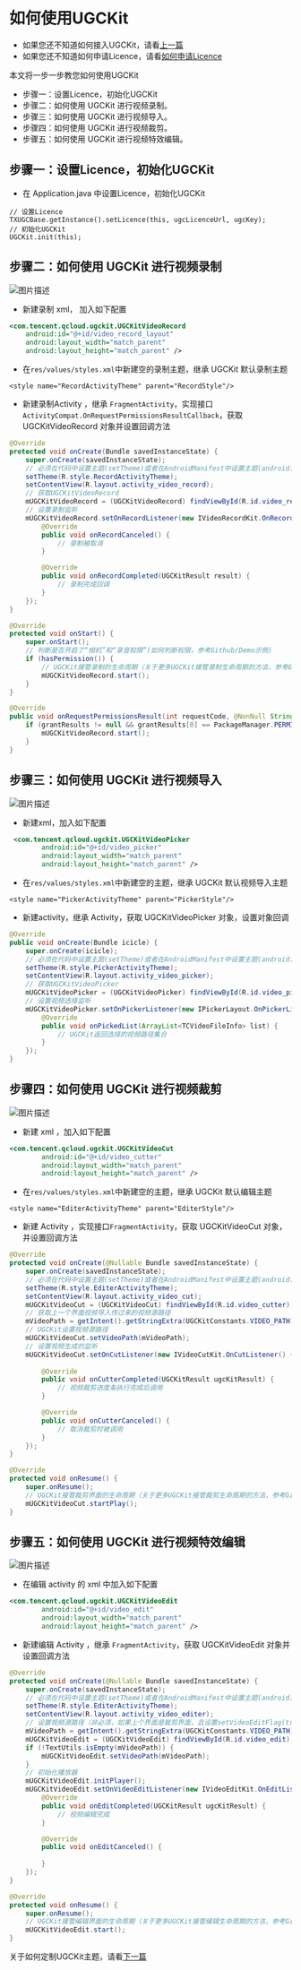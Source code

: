 # 如何使用UGCKit
- 如果您还不知道如何接入UGCKit，请看[上一篇](https://github.com/tencentyun/UGSVSDK/blob/master/Android/如何接入UGCKit.md)
- 如果您还不知道如何申请Licence，请看[如何申请Licence](https://cloud.tencent.com/document/product/584/20333)


本文将一步一步教您如何使用UGCKit
- 步骤一：设置Licence，初始化UGCKit
- 步骤二：如何使用 UGCKit 进行视频录制。
- 步骤三：如何使用 UGCKit 进行视频导入。
- 步骤四：如何使用 UGCKit 进行视频裁剪。
- 步骤五：如何使用 UGCKit 进行视频特效编辑。 


## 步骤一：设置Licence，初始化UGCKit
- 在 Application.java 中设置Licence，初始化UGCKit
```
// 设置Licence
TXUGCBase.getInstance().setLicence(this, ugcLicenceUrl, ugcKey);
// 初始化UGCKit
UGCKit.init(this);
```

## 步骤二：如何使用 UGCKit 进行视频录制

![图片描述](https://main.qcloudimg.com/raw/6d2996c86edf6a796b681580f3c1fb05.png)

- 新建录制 xml， 加入如下配置 

``` xml
<com.tencent.qcloud.ugckit.UGCKitVideoRecord
    android:id="@+id/video_record_layout"
    android:layout_width="match_parent"
    android:layout_height="match_parent" />
```
- 在`res/values/styles.xml`中新建空的录制主题，继承 UGCKit 默认录制主题
```
<style name="RecordActivityTheme" parent="RecordStyle"/>
```
- 新建录制Activity ，继承 `FragmentActivity`，实现接口`ActivityCompat.OnRequestPermissionsResultCallback`，获取 UGCKitVideoRecord 对象并设置回调方法

``` java
@Override
protected void onCreate(Bundle savedInstanceState) {
    super.onCreate(savedInstanceState);
    // 必须在代码中设置主题(setTheme)或者在AndroidManifest中设置主题(android:theme)
    setTheme(R.style.RecordActivityTheme);
    setContentView(R.layout.activity_video_record);
    // 获取UGCKitVideoRecord 
    mUGCKitVideoRecord = (UGCKitVideoRecord) findViewById(R.id.video_record_layout);
    // 设置录制监听
    mUGCKitVideoRecord.setOnRecordListener(new IVideoRecordKit.OnRecordListener() {
        @Override
        public void onRecordCanceled() {
            // 录制被取消
        }

        @Override
        public void onRecordCompleted(UGCKitResult result) {
            // 录制完成回调
        }
    });
}

@Override
protected void onStart() {
    super.onStart();
    // 判断是否开启了“相机”和“录音权限”(如何判断权限，参考Github/Demo示例)
    if (hasPermission()) {
        // UGCKit接管录制的生命周期（关于更多UGCKit接管录制生命周期的方法，参考Github/Demo示例）
        mUGCKitVideoRecord.start();
    }
}

@Override
public void onRequestPermissionsResult(int requestCode, @NonNull String[] permissions, @NonNull int[] grantResults) {
    if (grantResults != null && grantResults[0] == PackageManager.PERMISSION_GRANTED) {
        mUGCKitVideoRecord.start();
    }
}
```

##  步骤三：如何使用 UGCKit 进行视频导入
![图片描述](https://main.qcloudimg.com/raw/a06caa5a974ff7b129255710840148e1.png)

- 新建xml，加入如下配置

```xml
 <com.tencent.qcloud.ugckit.UGCKitVideoPicker
        android:id="@+id/video_picker"
        android:layout_width="match_parent"
        android:layout_height="match_parent" />
```
- 在`res/values/styles.xml`中新建空的主题，继承 UGCKit 默认视频导入主题
```
<style name="PickerActivityTheme" parent="PickerStyle"/>
```
- 新建activity，继承 Activity，获取 UGCKitVideoPicker 对象，设置对象回调

``` java
@Override
public void onCreate(Bundle icicle) {
    super.onCreate(icicle);
    // 必须在代码中设置主题(setTheme)或者在AndroidManifest中设置主题(android:theme)
    setTheme(R.style.PickerActivityTheme);
    setContentView(R.layout.activity_video_picker);
    // 获取UGCKitVideoPicker
    mUGCKitVideoPicker = (UGCKitVideoPicker) findViewById(R.id.video_picker);
    // 设置视频选择监听
    mUGCKitVideoPicker.setOnPickerListener(new IPickerLayout.OnPickerListener() {
        @Override
        public void onPickedList(ArrayList<TCVideoFileInfo> list) {
            // UGCKit返回选择的视频路径集合
        }
    });
}
```

## 步骤四：如何使用 UGCKit 进行视频裁剪

![图片描述](https://main.qcloudimg.com/raw/b7ada99f174e21e09e7b9c78e96c1858.png)

- 新建 xml ，加入如下配置

```xml
<com.tencent.qcloud.ugckit.UGCKitVideoCut
        android:id="@+id/video_cutter"
        android:layout_width="match_parent"
        android:layout_height="match_parent" />
```
- 在`res/values/styles.xml`中新建空的主题，继承 UGCKit 默认编辑主题
```
<style name="EditerActivityTheme" parent="EditerStyle"/>
```
- 新建 Activity ，实现接口`FragmentActivity`，获取 UGCKitVideoCut 对象，并设置回调方法
```java
@Override
protected void onCreate(@Nullable Bundle savedInstanceState) {
    super.onCreate(savedInstanceState);
    // 必须在代码中设置主题(setTheme)或者在AndroidManifest中设置主题(android:theme)
    setTheme(R.style.EditerActivityTheme);
    setContentView(R.layout.activity_video_cut);
    mUGCKitVideoCut = (UGCKitVideoCut) findViewById(R.id.video_cutter);
    // 获取上一个界面视频导入传过来的视频源路径
    mVideoPath = getIntent().getStringExtra(UGCKitConstants.VIDEO_PATH);
    // UGCKit设置视频源路径
    mUGCKitVideoCut.setVideoPath(mVideoPath);
    // 设置视频生成的监听
    mUGCKitVideoCut.setOnCutListener(new IVideoCutKit.OnCutListener() {
        
        @Override
        public void onCutterCompleted(UGCKitResult ugcKitResult) {
            // 视频裁剪进度条执行完成后调用
        }

        @Override
        public void onCutterCanceled() {
            // 取消裁剪时被调用
        }
    });
}

@Override
protected void onResume() {
    super.onResume();
    // UGCKit接管裁剪界面的生命周期（关于更多UGCKit接管裁剪生命周期的方法，参考Github/Demo示例）
    mUGCKitVideoCut.startPlay();
}
```

## 步骤五：如何使用 UGCKit 进行视频特效编辑

![图片描述](https://main.qcloudimg.com/raw/dbe2669117f1015bf994705cc76deed8.jpg)

- 在编辑 activity 的 xml 中加入如下配置
``` xml
<com.tencent.qcloud.ugckit.UGCKitVideoEdit
        android:id="@+id/video_edit"
        android:layout_width="match_parent"
        android:layout_height="match_parent" />
```
- 新建编辑 Activity ，继承 `FragmentActivity`，获取 UGCKitVideoEdit 对象并设置回调方法 

```java
@Override
protected void onCreate(@Nullable Bundle savedInstanceState) {
    super.onCreate(savedInstanceState);
    // 必须在代码中设置主题(setTheme)或者在AndroidManifest中设置主题(android:theme)
    setTheme(R.style.EditerActivityTheme);
    setContentView(R.layout.activity_video_editer);
    // 设置视频源路径（非必须，如果上个界面是裁剪界面，且设置setVideoEditFlag(true)则可以不用设置视频源）
    mVideoPath = getIntent().getStringExtra(UGCKitConstants.VIDEO_PATH);
    mUGCKitVideoEdit = (UGCKitVideoEdit) findViewById(R.id.video_edit);
    if (!TextUtils.isEmpty(mVideoPath)) {
        mUGCKitVideoEdit.setVideoPath(mVideoPath);
    }
    // 初始化播放器
    mUGCKitVideoEdit.initPlayer();
    mUGCKitVideoEdit.setOnVideoEditListener(new IVideoEditKit.OnEditListener() {
        @Override
        public void onEditCompleted(UGCKitResult ugcKitResult) {
            // 视频编辑完成
        }

        @Override
        public void onEditCanceled() {
            
        }
    });
}

@Override
protected void onResume() {
    super.onResume();
    // UGCKit接管编辑界面的生命周期（关于更多UGCKit接管编辑生命周期的方法，参考Github/Demo示例）
    mUGCKitVideoEdit.start();
}
```

关于如何定制UGCKit主题，请看[下一篇](https://github.com/tencentyun/UGSVSDK/blob/master/Android/如何定制UGCKit主题.md)